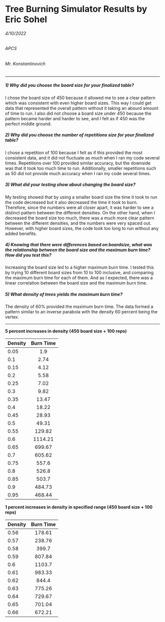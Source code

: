 # **Tree Burning Simulator Results by Eric Sohel**
###### 4/10/2022
###### APCS
###### Mr. Konstantinovich  

--------------------------------------------------------------------------
##### **1) Why did you choose the board size for your finalized table?**
I chose the board size of 450 because it allowed me to see a clear pattern which was consistent with even higher board sizes. This way I could get data that represented the overall pattern without it taking an absurd amount of time to run. I also did not choose a board size under 450 because the pattern became harder and harder to see, and I felt as if 450 was the perfect middle ground.


##### **2) Why did you choose the number of repetitions size for your finalized table?**
I chose a repetition of 100 because I felt as if this provided the most consistent data, and it did not fluctuate as much when I ran my code several times. Repetitions over 100 provided similar accuracy, but the downside was that it took too much time to run. Additionally, smaller repetitions such as 50 did not provide much accuracy when I ran my code several times.


##### **3) What did your testing show about changing the board size?**
My testing showed that by using a smaller board size the time it took to run the code decreased but it also decreased the time it took to burn. Therefore, since the numbers were all closer apart, it was harder to see a distinct pattern between the different densities. On the other hand, when I decreased the board size too much, there was a much more clear pattern between the different densities, and the numbers were very spaced out. However, with higher board sizes, the code took too long to run without any added benefits.

##### **4) Knowing that there were differences based on boardsize, what was the relationship between the board size and the maximum burn time? How did you test this?**


Increasing the board size led to a higher maximum burn time. I tested this by trying 10 different board sizes from 10 to 100 inclusive, and comparing the maximum burn time for each of them. And as I expected, there was a linear correlation between the board size and the maximum burn time.


##### **5) What density of trees yields the maximum burn time?**
The density of 60% provided the maximum burn time. The data formed a pattern similar to an inverse parabola with the density 60 percent being the vertex.


***
**5 percent increases in density (450 board size + 100 reps)**

|Density|Burn Time      |
| ------------- |:-------------:|
|0.05               |1.9               |
|0.1               |2.74               |
|0.15               |4.12               |
|0.2               |5.58               |
|0.25               |7.02               |
|0.3               |9.82              |
|0.35               |13.47               |
|0.4               |18.22               |
|0.45               |28.93               |
|0.5               |49.31               |
|0.55               |129.82               |
|0.6               |1114.21               |
|0.65               |699.67               |
|0.7               |605.62              |
|0.75               |557.6               |
|0.8               |526.8               |
|0.85               |503.7               |
|0.9               |484.73               |
|0.95               |468.44               |

**1 percent increases in density in specified range (450 board size + 100 reps)**

|Density|Burn Time      |
| ------------- |:-------------:|
|0.56               |     178.61          |
|0.57               |     238.76          |
|0.58               |     399.7          |
|0.59               |     807.84          |
|0.6               |     1103.7          |
|0.61               |     983.33          |
|0.62               |     844.4          |
|0.63               |     775.26          |
|0.64               |     729.67          |
|0.65               |     701.04          |
|0.66               |     672.21          |
